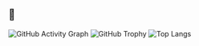 ## 🚀
![GitHub Activity Graph](https://github-readme-activity-graph.vercel.app/graph?username=nabilakiswanto&theme=github-dark)
![GitHub Trophy](https://github-profile-trophy.vercel.app/?username=nabilakiswanto&theme=radical) ![Top Langs](https://github-readme-stats.vercel.app/api/top-langs/?username=nabilakiswanto&count_private=true&layout=compact&langs_count=8&theme=radical) 

